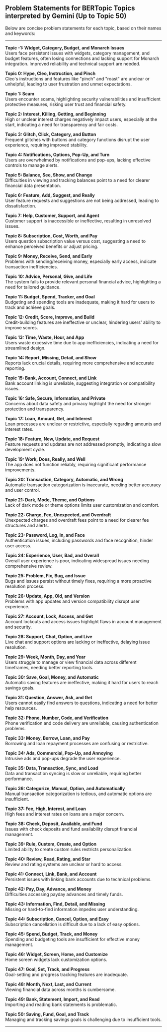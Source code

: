 ## Problem Statements for BERTopic Topics interpreted by Gemini (Up to Topic 50)

Below are concise problem statements for each topic, based on their names and keywords:

---

**Topic -1: Widget, Category, Budget, and Monarch Issues**  
Users face persistent issues with widgets, category management, and budget features, often losing connections and lacking support for Monarch integration. Improved reliability and technical support are needed.

**Topic 0: Hype, Cleo, Instruction, and Pinch**  
Cleo's instructions and features like "pinch" and "roast" are unclear or unhelpful, leading to user frustration and unmet expectations.

**Topic 1: Scam**  
Users encounter scams, highlighting security vulnerabilities and insufficient protective measures, risking user trust and financial safety.

**Topic 2: Interest, Killing, Getting, and Beginning**  
High or unclear interest charges negatively impact users, especially at the start, indicating a need for transparency and fair costs.

**Topic 3: Glitch, Click, Category, and Button**  
Frequent glitches with buttons and category functions disrupt the user experience, requiring improved stability.

**Topic 4: Notifications, Options, Pop-Up, and Turn**  
Users are overwhelmed by notifications and pop-ups, lacking effective controls to manage alerts.

**Topic 5: Balance, See, Show, and Change**  
Difficulties in viewing and tracking balances point to a need for clearer financial data presentation.

**Topic 6: Feature, Add, Suggest, and Really**  
User feature requests and suggestions are not being addressed, leading to dissatisfaction.

**Topic 7: Help, Customer, Support, and Agent**  
Customer support is inaccessible or ineffective, resulting in unresolved issues.

**Topic 8: Subscription, Cost, Worth, and Pay**  
Users question subscription value versus cost, suggesting a need to enhance perceived benefits or adjust pricing.

**Topic 9: Money, Receive, Send, and Early**  
Problems with sending/receiving money, especially early access, indicate transaction inefficiencies.

**Topic 10: Advice, Personal, Give, and Life**  
The system fails to provide relevant personal financial advice, highlighting a need for tailored guidance.

**Topic 11: Budget, Spend, Tracker, and Goal**  
Budgeting and spending tools are inadequate, making it hard for users to track and achieve goals.

**Topic 12: Credit, Score, Improve, and Build**  
Credit-building features are ineffective or unclear, hindering users' ability to improve scores.

**Topic 13: Time, Waste, Hour, and App**  
Users waste excessive time due to app inefficiencies, indicating a need for streamlined design.

**Topic 14: Report, Missing, Detail, and Show**  
Reports lack crucial details, requiring more comprehensive and accurate reporting.

**Topic 15: Bank, Account, Connect, and Link**  
Bank account linking is unreliable, suggesting integration or compatibility issues.

**Topic 16: Safe, Secure, Information, and Private**  
Concerns about data safety and privacy highlight the need for stronger protection and transparency.

**Topic 17: Loan, Amount, Get, and Interest**  
Loan processes are unclear or restrictive, especially regarding amounts and interest rates.

**Topic 18: Feature, New, Update, and Request**  
Feature requests and updates are not addressed promptly, indicating a slow development cycle.

**Topic 19: Work, Does, Really, and Well**  
The app does not function reliably, requiring significant performance improvements.

**Topic 20: Transaction, Category, Automatic, and Wrong**  
Automatic transaction categorization is inaccurate, needing better accuracy and user control.

**Topic 21: Dark, Mode, Theme, and Options**  
Lack of dark mode or theme options limits user customization and comfort.

**Topic 22: Charge, Fee, Unexpected, and Overdraft**  
Unexpected charges and overdraft fees point to a need for clearer fee structures and alerts.

**Topic 23: Password, Log, In, and Face**  
Authentication issues, including passwords and face recognition, hinder user access.

**Topic 24: Experience, User, Bad, and Overall**  
Overall user experience is poor, indicating widespread issues needing comprehensive review.

**Topic 25: Problem, Fix, Bug, and Issue**  
Bugs and issues persist without timely fixes, requiring a more proactive resolution process.

**Topic 26: Update, App, Old, and Version**  
Problems with app updates and version compatibility disrupt user experience.

**Topic 27: Account, Lock, Access, and Get**  
Account lockouts and access issues highlight flaws in account management and security.

**Topic 28: Support, Chat, Option, and Live**  
Live chat and support options are lacking or ineffective, delaying issue resolution.

**Topic 29: Week, Month, Day, and Year**  
Users struggle to manage or view financial data across different timeframes, needing better reporting tools.

**Topic 30: Save, Goal, Money, and Automatic**  
Automatic saving features are ineffective, making it hard for users to reach savings goals.

**Topic 31: Question, Answer, Ask, and Get**  
Users cannot easily find answers to questions, indicating a need for better help resources.

**Topic 32: Phone, Number, Code, and Verification**  
Phone verification and code delivery are unreliable, causing authentication problems.

**Topic 33: Money, Borrow, Loan, and Pay**  
Borrowing and loan repayment processes are confusing or restrictive.

**Topic 34: Ads, Commercial, Pop-Up, and Annoying**  
Intrusive ads and pop-ups degrade the user experience.

**Topic 35: Data, Transaction, Sync, and Load**  
Data and transaction syncing is slow or unreliable, requiring better performance.

**Topic 36: Categorize, Manual, Option, and Automatically**  
Manual transaction categorization is tedious, and automatic options are insufficient.

**Topic 37: Fee, High, Interest, and Loan**  
High fees and interest rates on loans are a major concern.

**Topic 38: Check, Deposit, Available, and Fund**  
Issues with check deposits and fund availability disrupt financial management.

**Topic 39: Rule, Custom, Create, and Option**  
Limited ability to create custom rules restricts personalization.

**Topic 40: Review, Read, Rating, and Star**  
Review and rating systems are unclear or hard to access.

**Topic 41: Connect, Link, Bank, and Account**  
Persistent issues with linking bank accounts due to technical problems.

**Topic 42: Pay, Day, Advance, and Money**  
Difficulties accessing payday advances and timely funds.

**Topic 43: Information, Find, Detail, and Missing**  
Missing or hard-to-find information impedes user understanding.

**Topic 44: Subscription, Cancel, Option, and Easy**  
Subscription cancellation is difficult due to a lack of easy options.

**Topic 45: Spend, Budget, Track, and Money**  
Spending and budgeting tools are insufficient for effective money management.

**Topic 46: Widget, Screen, Home, and Customize**  
Home screen widgets lack customization options.

**Topic 47: Goal, Set, Track, and Progress**  
Goal-setting and progress tracking features are inadequate.

**Topic 48: Month, Next, Last, and Current**  
Viewing financial data across months is cumbersome.

**Topic 49: Bank, Statement, Import, and Read**  
Importing and reading bank statements is problematic.

**Topic 50: Saving, Fund, Goal, and Track**  
Managing and tracking savings goals is challenging due to insufficient tools.

---
